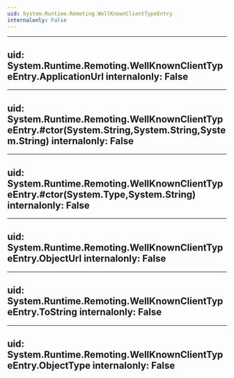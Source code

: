 ```yaml
---
uid: System.Runtime.Remoting.WellKnownClientTypeEntry
internalonly: False
---
```


---
uid: System.Runtime.Remoting.WellKnownClientTypeEntry.ApplicationUrl
internalonly: False
---

---
uid: System.Runtime.Remoting.WellKnownClientTypeEntry.#ctor(System.String,System.String,System.String)
internalonly: False
---

---
uid: System.Runtime.Remoting.WellKnownClientTypeEntry.#ctor(System.Type,System.String)
internalonly: False
---

---
uid: System.Runtime.Remoting.WellKnownClientTypeEntry.ObjectUrl
internalonly: False
---

---
uid: System.Runtime.Remoting.WellKnownClientTypeEntry.ToString
internalonly: False
---

---
uid: System.Runtime.Remoting.WellKnownClientTypeEntry.ObjectType
internalonly: False
---
